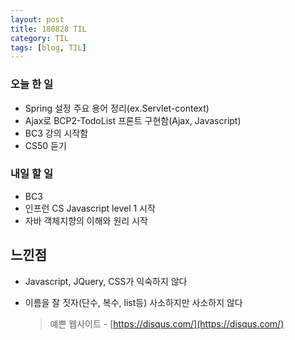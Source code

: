 ```yaml
---
layout: post
title: 180828 TIL 
category: TIL
tags: [blog, TIL]
---
```


### 오늘 한 일
-  Spring 설정 주요 용어 정리(ex.Servlet-context)
-  Ajax로 BCP2-TodoList 프론트 구현함(Ajax, Javascript)
-  BC3 강의 시작함
-  CS50 듣기 

### 내일 할 일
- BC3    
- 인프런 CS Javascript level 1 시작
- 자바 객체지향의 이해와 원리 시작 

## 느낀점 
- Javascript, JQuery, CSS가 익숙하지 않다
- 이름을 잘 짓자(단수, 복수, list등) 사소하지만 사소하지 않다

  > 예쁜 웹사이트 - [https://disqus.com/](https://disqus.com/)
